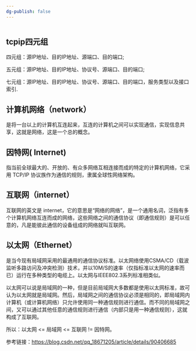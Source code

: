 ```yaml
---
dg-publish: false
---
```

```toc
```

## tcpip四元组
四元组：源IP地址、目的IP地址、源端口、目的端口;

五元组：源IP地址、目的IP地址、协议号、源端口、目的端口;

七元组：源IP地址、目的IP地址、协议号、源端口、目的端口，服务类型以及接口索引.

## 计算机网络（network）
是将一台以上的计算机互连起来，互连的计算机之间可以实现通信，实现信息共享，这就是网络，这是一个总的概念。

## 因特网( Internet)
指当前全球最大的、开放的、有众多网络互相连接而成的特定的计算机网络，它采用 TCP/IP 协议族作为通信的规则，隶属全球性网络架构。

## 互联网（internet）
互联网的英文是 internet，它的意思是“网络的网络”，是一个通用名词，泛指有多个计算机网络互连而成的网络，这些网络之间的通信协议（即通信规则）是可以任意的，凡是能彼此通信的设备组成的网络就叫互联网。

## 以太网（Ethernet）
是当今现有局域网采用的最通用的通信协议标准。以太网络使用CSMA/CD（载波监听多路访问及冲突检测）技术，并以10M/S的速率（仅指标准以太网的速率而已）运行在多种类型的电缆上。以太网与IEEE802.3系列标准相类似。

以太网可以说是局域网的一种，但是目前局域网大多数都是使用以太网标准，故可认为以太网就是局域网。然后，局域网之间的通信协议必须是相同的，即局域网内计算机（或计算机网络）只允许使用同一种通信规则进行通信。而不同的局域网之间，又可以通过其他任意的通信规则进行通信（内部只是用一种通信规则），这就构成了互联网。

所以：以太网 <= 局域网 <= 互联网 != 因特网。

参考链接：https://blog.csdn.net/qq_18671205/article/details/90406685




